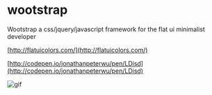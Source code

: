 wootstrap
=========

Wootstrap a css/jquery/javascript framework for the flat ui minimalist developer 


[http://flatuicolors.com/](http://flatuicolors.com/)

[http://codepen.io/jonathanpeterwu/pen/LDisd](http://codepen.io/jonathanpeterwu/pen/LDisd)


![gif](http://i.imgur.com/eL3Vg0E.gif?)
